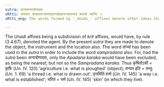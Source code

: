 ```yaml
---
sutra: ताभ्यामन्यत्रोणादयः
vRtti: उणादयः शब्दास्ताभ्यामपादानसंप्रदानाभ्यामन्यत्र कारके भवन्ति ॥
vRtti_eng: The words formed by '_Unadi_' affixes denote other ideas than these two, i. e., recepient and ablation.

---
```

The _Unadi_ affixes being a subdivision of _krit_ affixes, would have, by rule (3.4.67), denoted the agent. By the present _sutra_ they are made to denote the object, the instrument and the location also. The word ताभ्यां has been used in the _sutra_ in order to include the word _sampradana_ also. For, had the _sutra_ been अन्यत्रोणादयः, only the _Apadana_ _karaka_ would have been excluded, as being the nearest; but not so the _Sampradana_ _karaka_. Thus कृषितोऽसौ = कृषिः (_Un_. IV. 120) 'agriculture i.e. what is ploughed' (object); तन्यत इति = तन्तुः (_Un_. 1. 69) 'a thread i.e. what is drawn out'; वृत्तमिति वर्त्म (_Un_. IV. 145) 'a way i.e. what is established'; चरितं = चर्म (_Un_. IV. 145) 'skin' (in which they live).